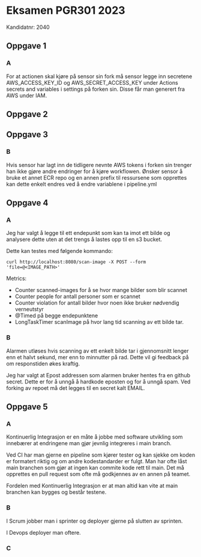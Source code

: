 ﻿# Eksamen PGR301 2023
Kandidatnr: 2040

## Oppgave 1
### A

For at actionen skal kjøre på sensor sin fork må sensor legge inn secretene AWS_ACCESS_KEY_ID og AWS_SECRET_ACCESS_KEY
under Actions secrets and variables i settings på forken sin. Disse får man generert fra AWS under IAM.

## Oppgave 2
## Oppgave 3
### B

Hvis sensor har lagt inn de tidligere nevnte AWS tokens i forken sin trenger han ikke gjøre andre endringer for å kjøre
workflowen. Ønsker sensor å bruke et annet ECR repo og en annen prefix til ressursene som opprettes kan dette enkelt
endres ved å endre variablene i pipeline.yml

## Oppgave 4
### A
Jeg har valgt å legge til ett endepunkt som kan ta imot ett bilde og analysere dette uten at det trengs å lastes opp 
til en s3 bucket.

Dette kan testes med følgende kommando:
```shell
curl http://localhost:8080/scan-image -X POST --form 'file=@<IMAGE_PATH>'
```

Metrics:

* Counter scanned-images for å se hvor mange bilder som blir scannet
* Counter people for antall personer som er scannet
* Counter violation for antall bilder hvor noen ikke bruker nødvendig verneutstyr
* @Timed på begge endepunktene
* LongTaskTimer scanImage på hvor lang tid scanning av ett bilde tar.

### B

Alarmen utløses hvis scanning av ett enkelt bilde tar i gjennomsnitt lenger enn et halvt sekund, mer enn to minnutter på
rad. Dette vil gi feedback på om responstiden økes kraftig.

Jeg har valgt at Epost addressen som alarmen bruker hentes fra en github secret. Dette er for å unngå å hardkode eposten
og for å unngå spam. Ved forking av repoet må det legges til en secret kalt EMAIL.

## Oppgave 5
### A

Kontinuerlig Integrasjon er en måte å jobbe med software utvikling som innebærer at endringene man gjør jevnlig
integreres i main branch.

Ved CI har man gjerne en pipeline som kjører tester og kan sjekke om koden er formatert riktig og om andre
kodestandarder er fulgt. Man har ofte låst main branchen som gjør at ingen kan commite kode rett til main. Det må
opprettes en pull request som ofte må godkjennes av en annen på teamet.

Fordelen med Kontinuerlig Integrasjon er at man altid kan vite at main branchen kan bygges og består testene.

### B

I Scrum jobber man i sprinter og deployer gjerne på slutten av sprinten.

I Devops deployer man oftere.

### C


